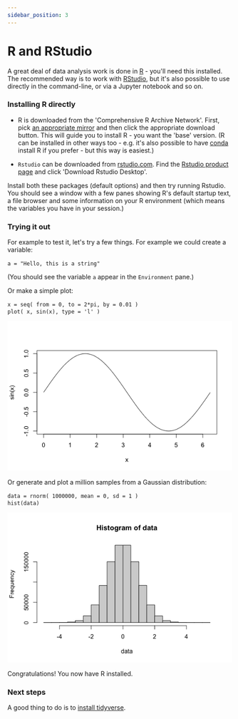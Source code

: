 ```yaml
---
sidebar_position: 3
---
```


# R and RStudio

A great deal of data analysis work is done in [R](https://www.r-project.org) - you'll need this
installed. The recommended way is to work with [RStudio](https://www.rstudio.com), but it's also
possible to use directly in the command-line, or via a Jupyter notebook and so on.

### Installing R directly

* R is downloaded from the 'Comprehensive R Archive Network'. First, pick [an appropriate
  mirror](https://cran.r-project.org/mirrors.html) and then click the appropriate download button.
  This will guide you to install R - you want the 'base' version. (R can be installed in other ways
  too - e.g. it's also possible to have [conda](CONDA.md) install R if you prefer - but this way is easiest.)

* `Rstudio` can be downloaded from [rstudio.com](https://www.rstudio.com). Find the [Rstudio product
  page](https://www.rstudio.com/products/rstudio/) and click 'Download Rstudio Desktop'.

Install both these packages (default options) and then try running Rstudio. You should see a window
with a few panes showing R's default startup text, a file browser and some information on your R
environment (which means the variables you have in your session.)

### Trying it out

For example to test it, let's try a few things.  For example we could create a variable:

```
a = "Hello, this is a string"
```

(You should see the variable `a` appear in the `Environment` pane.)

Or make a simple plot:

```
x = seq( from = 0, to = 2*pi, by = 0.01 )
plot( x, sin(x), type = 'l' )
```

![img](images/sin.png)

Or generate and plot a million samples from a Gaussian distribution:

```
data = rnorm( 1000000, mean = 0, sd = 1 )
hist(data)
```

![img](images/histogram.png)

Congratulations!  You now have R installed.  

### Next steps

A good thing to do is to [install tidyverse](tidyverse.md).
